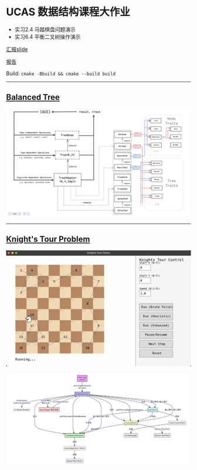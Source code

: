 # UCAS 数据结构课程大作业

- 实习2.4 马踏棋盘问题演示
- 实习6.4 平衡二叉树操作演示

[汇报slide](report/slide.pdf)

[报告](report/report.pdf)

Build: `cmake -Bbuild && cmake --build build`

---

## [Balanced Tree](/balanced_tree/)

![tree-hierarchy](report/assets/tree-hierarchy.png)

---

## [Knight's Tour Problem](/knights_tour/)

![knights-gui-demo](report/assets/knights-gui-demo.png)

![knights-gui-structure](report/assets/knights-gui.png)
